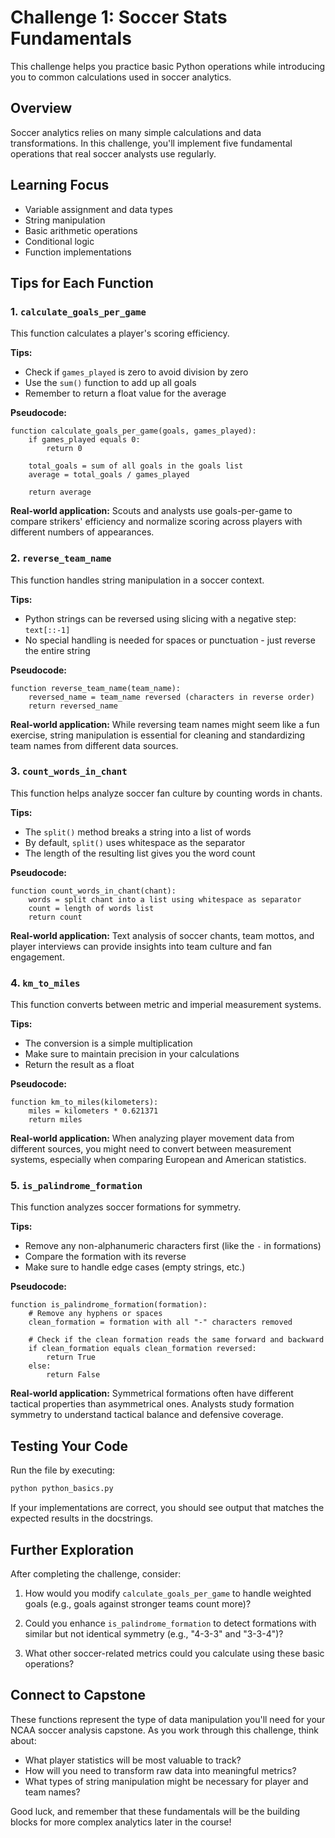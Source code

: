 # Challenge 1: Soccer Stats Fundamentals

This challenge helps you practice basic Python operations while introducing you to common calculations used in soccer analytics.

## Overview

Soccer analytics relies on many simple calculations and data transformations. In this challenge, you'll implement five fundamental operations that real soccer analysts use regularly.

## Learning Focus

- Variable assignment and data types
- String manipulation
- Basic arithmetic operations
- Conditional logic
- Function implementations

## Tips for Each Function

### 1. `calculate_goals_per_game`

This function calculates a player's scoring efficiency.

**Tips:**
- Check if `games_played` is zero to avoid division by zero
- Use the `sum()` function to add up all goals
- Remember to return a float value for the average

**Pseudocode:**
```
function calculate_goals_per_game(goals, games_played):
    if games_played equals 0:
        return 0
    
    total_goals = sum of all goals in the goals list
    average = total_goals / games_played
    
    return average
```

**Real-world application:** Scouts and analysts use goals-per-game to compare strikers' efficiency and normalize scoring across players with different numbers of appearances.

### 2. `reverse_team_name`

This function handles string manipulation in a soccer context.

**Tips:**
- Python strings can be reversed using slicing with a negative step: `text[::-1]`
- No special handling is needed for spaces or punctuation - just reverse the entire string

**Pseudocode:**
```
function reverse_team_name(team_name):
    reversed_name = team_name reversed (characters in reverse order)
    return reversed_name
```

**Real-world application:** While reversing team names might seem like a fun exercise, string manipulation is essential for cleaning and standardizing team names from different data sources.

### 3. `count_words_in_chant`

This function helps analyze soccer fan culture by counting words in chants.

**Tips:**
- The `split()` method breaks a string into a list of words
- By default, `split()` uses whitespace as the separator
- The length of the resulting list gives you the word count

**Pseudocode:**
```
function count_words_in_chant(chant):
    words = split chant into a list using whitespace as separator
    count = length of words list
    return count
```

**Real-world application:** Text analysis of soccer chants, team mottos, and player interviews can provide insights into team culture and fan engagement.

### 4. `km_to_miles`

This function converts between metric and imperial measurement systems.

**Tips:**
- The conversion is a simple multiplication
- Make sure to maintain precision in your calculations
- Return the result as a float

**Pseudocode:**
```
function km_to_miles(kilometers):
    miles = kilometers * 0.621371
    return miles
```

**Real-world application:** When analyzing player movement data from different sources, you might need to convert between measurement systems, especially when comparing European and American statistics.

### 5. `is_palindrome_formation`

This function analyzes soccer formations for symmetry.

**Tips:**
- Remove any non-alphanumeric characters first (like the `-` in formations)
- Compare the formation with its reverse
- Make sure to handle edge cases (empty strings, etc.)

**Pseudocode:**
```
function is_palindrome_formation(formation):
    # Remove any hyphens or spaces
    clean_formation = formation with all "-" characters removed
    
    # Check if the clean formation reads the same forward and backward
    if clean_formation equals clean_formation reversed:
        return True
    else:
        return False
```

**Real-world application:** Symmetrical formations often have different tactical properties than asymmetrical ones. Analysts study formation symmetry to understand tactical balance and defensive coverage.

## Testing Your Code

Run the file by executing:

```python
python python_basics.py
```

If your implementations are correct, you should see output that matches the expected results in the docstrings.

## Further Exploration

After completing the challenge, consider:

1. How would you modify `calculate_goals_per_game` to handle weighted goals (e.g., goals against stronger teams count more)?

2. Could you enhance `is_palindrome_formation` to detect formations with similar but not identical symmetry (e.g., "4-3-3" and "3-3-4")?

3. What other soccer-related metrics could you calculate using these basic operations?

## Connect to Capstone

These functions represent the type of data manipulation you'll need for your NCAA soccer analysis capstone. As you work through this challenge, think about:

- What player statistics will be most valuable to track?
- How will you need to transform raw data into meaningful metrics?
- What types of string manipulation might be necessary for player and team names?

Good luck, and remember that these fundamentals will be the building blocks for more complex analytics later in the course!